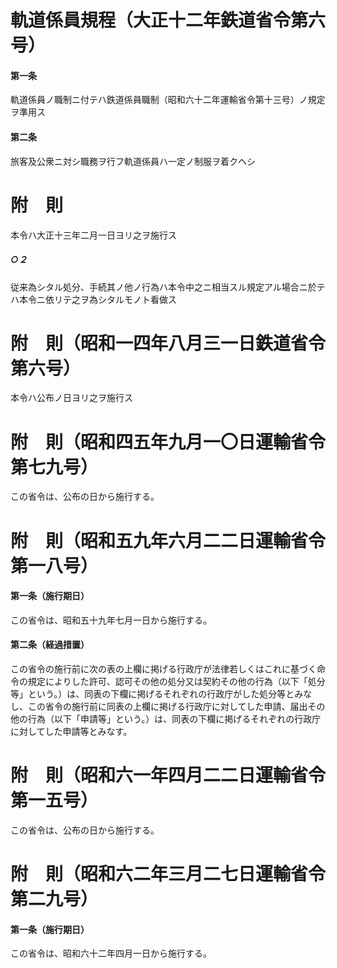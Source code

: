 # 軌道係員規程（大正十二年鉄道省令第六号）
#### 第一条
軌道係員ノ職制ニ付テハ鉄道係員職制（昭和六十二年運輸省令第十三号）ノ規定ヲ準用ス
#### 第二条
旅客及公衆ニ対シ職務ヲ行フ軌道係員ハ一定ノ制服ヲ着クヘシ
# 附　則
本令ハ大正十三年二月一日ヨリ之ヲ施行ス
##### ○２
従来為シタル処分、手続其ノ他ノ行為ハ本令中之ニ相当スル規定アル場合ニ於テハ本令ニ依リテ之ヲ為シタルモノト看做ス
# 附　則（昭和一四年八月三一日鉄道省令第六号）
本令ハ公布ノ日ヨリ之ヲ施行ス
# 附　則（昭和四五年九月一〇日運輸省令第七九号）
この省令は、公布の日から施行する。
# 附　則（昭和五九年六月二二日運輸省令第一八号）
#### 第一条（施行期日）
この省令は、昭和五十九年七月一日から施行する。
#### 第二条（経過措置）
この省令の施行前に次の表の上欄に掲げる行政庁が法律若しくはこれに基づく命令の規定によりした許可、認可その他の処分又は契約その他の行為（以下「処分等」という。）は、同表の下欄に掲げるそれぞれの行政庁がした処分等とみなし、この省令の施行前に同表の上欄に掲げる行政庁に対してした申請、届出その他の行為（以下「申請等」という。）は、同表の下欄に掲げるそれぞれの行政庁に対してした申請等とみなす。
# 附　則（昭和六一年四月二二日運輸省令第一五号）
この省令は、公布の日から施行する。
# 附　則（昭和六二年三月二七日運輸省令第二九号）
#### 第一条（施行期日）
この省令は、昭和六十二年四月一日から施行する。
